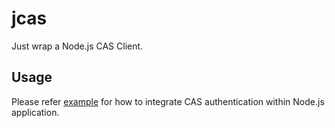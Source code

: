 # jcas

Just wrap a Node.js CAS Client.

## Usage

Please refer [example](https://github.com/AdoHe/jcas/tree/master/example) for how to integrate CAS authentication within Node.js application.
